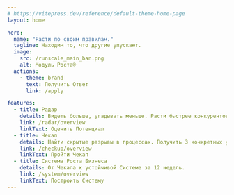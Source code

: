 ```yaml
---
# https://vitepress.dev/reference/default-theme-home-page
layout: home

hero:
  name: "Расти по своим правилам."
  tagline: Находим то, что другие упускают.
  image:
    src: /runscale_main_ban.png
    alt: Модуль Роста®
  actions:
    - theme: brand
      text: Получить Ответ
      link: /apply

features:
  - title: Радар
    details: Видеть больше, угадывать меньше. Расти быстрее конкурентов.
    link: /radar/overview
    linkText: Оценить Потенциал
  - title: Чекап
    details: Найти скрытые разрывы в процессах. Получить 3 конкретных улучшения за 30 дней.
    link: /checkup/overview
    linkText: Пройти Чекап
  - title: Система Роста Бизнеса
    details: От Чекапа к устойчивой Системе за 12 недель.
    link: /system/overview
    linkText: Построить Систему
---
```

